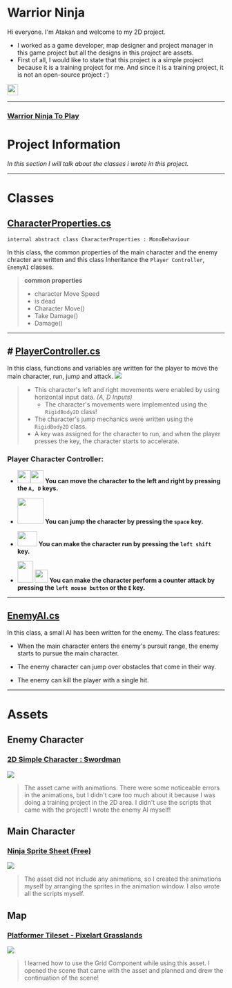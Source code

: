# Warrior Ninja
Hi everyone. I'm Atakan and welcome to my 2D project.

- I worked as a game developer, map designer and project manager in this game project but all the designs in this project are assets.
- First of all, I would like to state that this project is a simple project because it is a training project for me. And since it is a training project, it is not an open-source project :')
<img src="https://media2.giphy.com/media/GJAEEBOhDfUCLq2nCT/giphy.gif" width="25" height="25">

***
### [Warrior Ninja To Play](https://mesut-atakan.itch.io/warrior-ninja)
# Project Information
_In this section I will talk about the classes i wrote in this project._


***


# Classes

## [CharacterProperties.cs](https://github.com/mesut-atakan/Unity2D_NinjaKnight/blob/main/Assets/Scripts/Character/CharacterProperties.cs)

```
internal abstract class CharacterProperties : MonoBehaviour
```

In this class, the common properties of the main character and the enemy chracter are written and this class Inheritance the `Player Controller`, `EnemyAI` classes.

>**common properties**
>* character Move Speed
>* is dead
>* Character Move()
>* Take Damage()
>* Damage()


***

## # [PlayerController.cs](https://github.com/mesut-atakan/Unity2D_NinjaKnight/blob/main/Assets/Scripts/Character/PlayerController.cs)

In this class, functions and variables are written for the player to move the main character, run, jump and attack.
![](https://cdn1.byjus.com/wp-content/uploads/2021/07/horizontal-and-vertical-lines-2.png)
> - This character's left and right movements were enabled by using horizontal input data. _(A, D Inputs)_
>   - The character's movements were implemented using the `RigidBody2D` class!
> - The character's jump mechanics were written using the `RigidBody2D` class.
> - A key was assigned for the character to run, and when the player presses the key, the character starts to accelerate.
### Player Character Controller:

- <img src="https://encrypted-tbn0.gstatic.com/images?q=tbn:ANd9GcQ6eEK4vFwXsQ6yqdSjVDUvKYhj5wmQ5U0P5eTqRUQ2tXEMtaM_8FY_TH4EX1KtPc3BE2s&usqp=CAU" width="30" height="30"><img src="https://encrypted-tbn0.gstatic.com/images?q=tbn:ANd9GcRdCZkMeT9Nqx5MjVb9oP45J2rjiMFRZBUNKendhVT6xDm6YOhwvvDhM7i2HObk0dvsUK0&usqp=CAU" width="30" height="30"> **You can move the character to the left and right by pressing the `A, D` keys.**
  
- <img src="https://cdn1.iconfinder.com/data/icons/input-gestures/200/bar_keyboard_space_tutorial-512.png" width="60" height="60"> **You can jump the character by pressing the `space` key.**

- <img src="https://t4.ftcdn.net/jpg/02/77/62/11/360_F_277621185_608MmHTVzVUHelKNcJ1jFGFpcLu9mEpi.jpg" width="45" height="35"> **You can make the character run by pressing the `left shift` key.**

- <img src="https://content.presentermedia.com/files/clipart/00013000/13865/left_mouse_highlight_icon_800_wht.jpg" width="36" height="50"> <img src="https://d1nhio0ox7pgb.cloudfront.net/_img/v_collection_png/512x512/shadow/keyboard_key_e.png" width="30" height="30"> **You can make the character perform a counter attack by pressing the `left mouse button` or the `E` key.**




***



## [EnemyAI.cs](https://github.com/mesut-atakan/Unity2D_NinjaKnight/blob/main/Assets/Scripts/Character/EnemyAI.cs)


In this class, a small AI has been written for the enemy. The class features:

- When the main character enters the enemy's pursuit range, the enemy starts to pursue the main character.

- The enemy character can jump over obstacles that come in their way.

- The enemy can kill the player with a single hit.



***

# Assets

## Enemy Character
### [2D Simple Character : Swordman](https://assetstore.unity.com/packages/2d/characters/2d-simple-character-swordman-133259)
<img src="https://assetstorev1-prd-cdn.unity3d.com/key-image/49b18871-de6e-49f8-b301-16366b051e6b.webp">

> The asset came with animations. There were some noticeable errors in the animations, but I didn't care too much about it because I was doing a training project in the 2D area. I didn't use the scripts that came with the project! I wrote the enemy AI myself!


## Main Character
### [Ninja Sprite Sheet (Free)](https://assetstore.unity.com/packages/2d/characters/ninja-sprite-sheet-free-93901)
<img src="https://assetstorev1-prd-cdn.unity3d.com/key-image/c11ab256-f8b8-4fcb-860a-b131b2cc6524.webp">

> The asset did not include any animations, so I created the animations myself by arranging the sprites in the animation window. I also wrote all the scripts myself.

## Map
### [Platformer Tileset - Pixelart Grasslands](https://assetstore.unity.com/packages/2d/environments/platformer-tileset-pixelart-grasslands-248158)
<img src="https://assetstorev1-prd-cdn.unity3d.com/package-screenshot/d01f3e72-1995-41b2-a449-f7db26530334_scaled.jpg">

> I learned how to use the Grid Component while using this asset. I opened the scene that came with the asset and planned and drew the continuation of the scene!

